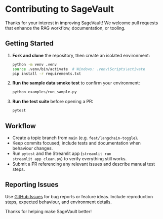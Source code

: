 ﻿# Contributing to SageVault

Thanks for your interest in improving SageVault! We welcome pull requests that enhance the RAG workflow, documentation, or tooling.

## Getting Started

1. **Fork and clone** the repository, then create an isolated environment:
   ```bash
   python -m venv .venv
   source .venv/bin/activate  # Windows: .venv\Scripts\activate
   pip install -r requirements.txt
   ```
2. **Run the sample data smoke test** to confirm your environment:
   ```bash
   python examples/run_sample.py
   ```
3. **Run the test suite** before opening a PR:
   ```bash
   pytest
   ```

## Workflow

- Create a topic branch from `main` (e.g. `feat/langchain-toggle`).
- Keep commits focused; include tests and documentation when behaviour changes.
- Run `pytest` and the Streamlit app (`streamlit run streamlit_app_clean.py`) to verify everything still works.
- Submit a PR referencing any relevant issues and describe manual test steps.

## Reporting Issues

Use [GitHub Issues](https://github.com/mwill20/SageVault/issues) for bug reports or feature ideas. Include reproduction steps, expected behaviour, and environment details.

Thanks for helping make SageVault better!
